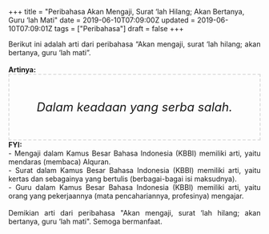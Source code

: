 +++
title = "Peribahasa Akan Mengaji, Surat ‘lah Hilang; Akan Bertanya, Guru ‘lah Mati"
date = 2019-06-10T07:09:00Z
updated = 2019-06-10T07:09:01Z
tags = ["Peribahasa"]
draft = false
+++

<div dir="ltr" style="text-align: left;" trbidi="on"><div style="text-align: justify;">Berikut ini adalah arti dari peribahasa “Akan mengaji, surat ‘lah hilang; akan bertanya, guru ‘lah mati”.</div><br /><div style="text-align: justify;"><b>Artinya:</b></div><div style="border: 2px dashed #ddd; font-size: 24px; height: auto; margin: 0 auto; padding: 50px; text-align: center; width: auto;"><i>Dalam keadaan yang serba salah.</i></div><div style="text-align: justify;"><b>FYI:</b><br />- Mengaji dalam Kamus Besar Bahasa Indonesia (KBBI) memiliki arti, yaitu mendaras (membaca) Alquran.<br />- Surat dalam Kamus Besar Bahasa Indonesia (KBBI) memiliki arti, yaitu kertas dan sebagainya yang bertulis (berbagai-bagai isi maksudnya).<br />- Guru dalam Kamus Besar Bahasa Indonesia (KBBI) memiliki arti, yaitu orang yang pekerjaannya (mata pencahariannya, profesinya) mengajar.<br /><br /></div><div style="text-align: justify;">Demikian arti dari peribahasa "Akan mengaji, surat ‘lah hilang; akan bertanya, guru ‘lah mati". Semoga bermanfaat.</div></div>
